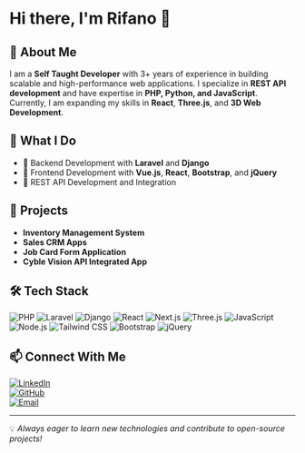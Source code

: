 # Hi there, I'm Rifano 👋

## 🚀 About Me
I am a **Self Taught Developer** with 3+ years of experience in building scalable and high-performance web applications. I specialize in **REST API development** and have expertise in **PHP, Python, and JavaScript**. Currently, I am expanding my skills in **React**, **Three.js**, and **3D Web Development**.

## 💼 What I Do
- 🔧 Backend Development with **Laravel** and **Django**
- 🎨 Frontend Development with **Vue.js**, **React**, **Bootstrap**, and **jQuery**
- 📡 REST API Development and Integration

## 📌 Projects
- **Inventory Management System**
- **Sales CRM Apps**
- **Job Card Form Application**
- **Cyble Vision API Integrated App**

## 🛠 Tech Stack
![PHP](https://img.shields.io/badge/PHP-777BB4?style=flat&logo=php&logoColor=white)
![Laravel](https://img.shields.io/badge/Laravel-FF2D20?style=flat&logo=laravel&logoColor=white)
![Django](https://img.shields.io/badge/Django-092E20?style=flat&logo=django&logoColor=white)
![React](https://img.shields.io/badge/React-61DAFB?style=flat&logo=react&logoColor=black)
![Next.js](https://img.shields.io/badge/Next.js-000000?style=flat&logo=next.js&logoColor=white)
![Three.js](https://img.shields.io/badge/Three.js-000000?style=flat&logo=three.js&logoColor=white)
![JavaScript](https://img.shields.io/badge/JavaScript-F7DF1E?style=flat&logo=javascript&logoColor=black)
![Node.js](https://img.shields.io/badge/Node.js-339933?style=flat&logo=node.js&logoColor=white)
![Tailwind CSS](https://img.shields.io/badge/Tailwind_CSS-38B2AC?style=flat&logo=tailwind-css&logoColor=white)
![Bootstrap](https://img.shields.io/badge/Bootstrap-7952B3?style=flat&logo=bootstrap&logoColor=white)
![jQuery](https://img.shields.io/badge/jQuery-0769AD?style=flat&logo=jquery&logoColor=white)

## 📫 Connect With Me
[![LinkedIn](https://img.shields.io/badge/LinkedIn-0A66C2?style=flat&logo=linkedin&logoColor=white)](https://linkedin.com/in/septian-rifano)  
[![GitHub](https://img.shields.io/badge/GitHub-181717?style=flat&logo=github&logoColor=white)](https://github.com/septianinet)  
[![Email](https://img.shields.io/badge/Email-D14836?style=flat&logo=gmail&logoColor=white)](mailto:septianrifano.dev@gmail.com)

---
💡 *Always eager to learn new technologies and contribute to open-source projects!*




